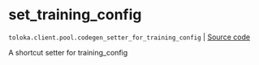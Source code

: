 # set_training_config
`toloka.client.pool.codegen_setter_for_training_config` | [Source code](https://github.com/Toloka/toloka-kit/blob/v1.0.2/src/client/pool/__init__.py#L0)

A shortcut setter for training_config

